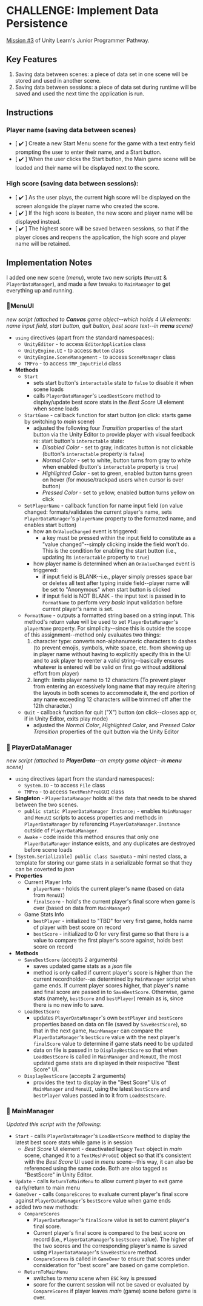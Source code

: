 # CHALLENGE: Implement Data Persistence
[Mission #3](https://learn.unity.com/tutorial/submission-data-persistence-in-a-new-repo) of Unity Learn's Junior Programmer Pathway.

## Key Features
1. Saving data between scenes: a piece of data set in one scene will be stored and used in another scene.
1. Saving data between sessions: a piece of data set during runtime will be saved and used the next time the application is run. 

## Instructions
### Player name (saving data between scenes)
- [ ✔️ ] Create a new Start Menu scene for the game with a text entry field prompting the user to enter their name, and a Start button.
- [ ✔️ ] When the user clicks the Start button, the Main game scene will be loaded and their name will be displayed next to the score. 
### High score (saving data between sessions):
- [ ✔️ ] As the user plays, the current high score will be displayed on the screen alongside the player name who created the score.
- [ ✔️ ] If the high score is beaten, the new score and player name will be displayed instead.
- [ ✔️ ] The highest score will be saved between sessions, so that if the player closes and reopens the application, the high score and player name will be retained.

## Implementation Notes
I added one new scene (*menu*), wrote two new scripts (`MenuUI` & `PlayerDataManager`), and made a few tweaks to `MainManager` to get everything up and running.

### 📃MenuUI
*new script (attached to **Canvas** game object--which holds 4 UI elements: name input field, start button, quit button, best score text--in **menu** scene)*
- `using` directives (apart from the standard namespaces):
    - `UnityEditor` - to access `EditorApplication` class
    - `UnityEngine.UI` - to access `Button` class
    - `UnityEngine.SceneManagement` - to access `SceneManager` class
    - `TMPro` - to access `TMP_InputField` class
- **Methods**
    - `Start`
        - sets start button's `interactable` state to `false` to disable it when scene loads
        - calls `PlayerDataManager`'s `LoadBestScore` method to display/update best score stats in the *Best Score* UI element when scene loads
    - `StartGame` - callback function for start button (on click: starts game by switching to *main* scene)
        - adjusted the following four *Transition* properties of the start button via the Unity Editor to provide player with visual feedback re: start button's `interactable` state: 
            - *Disabled Color* - set to gray, indicates button is not clickable (button's `interactable` property is `false`)
            - *Normal Color* - set to white, button turns from gray to white when enabled (button's `interactable` property is `true`)
            - *Highlighted Color* - set to green, enabled button turns green on hover (for mouse/trackpad users when cursor is over button)
            - *Pressed Color* - set to yellow, enabled button turns yellow on click
    - `SetPlayerName` - callback function for name input field (on value changed: formats/validates the current player's name, sets `PlayerDataManager`'s `playerName` property to the formatted name, and enables start button)
        - how an `OnValueChanged` event is triggered:
            - a key must be pressed within the input field to constitute as a "value changed"--simply clicking inside the field won't do. This is the condition for enabling the start button (i.e., updating its `interactable` property to `true`)
        - how player name is determined when an `OnValueChanged` event is triggered:
            - if input field is BLANK--i.e., player simply presses space bar or deletes all text after typing inside field--player name will be set to "Anonymous" when start button is clicked
            - if input field is NOT BLANK - the input text is passed in to `FormatName` to perform *very basic* input validation before current player's name is set.
    - `FormatName` - outputs a formatted string based on a string input. This method's return value will be used to set `PlayerDataManager`'s `playerName` property. For simplicity--since this is outside the scope of this assignment--method only evaluates two things:
        1. character type: converts non-alphanumeric characters to dashes (to prevent emojis, symbols, white space, etc. from showing up in player name without having to explicitly specify this in the UI and to ask player to reenter a valid string--basically ensures whatever is entered will be valid on first go without additional effort from player)
        2. length: limits player name to 12 characters (To prevent player from entering an excessively long name that may require altering the layouts in both scenes to accommodate it, the end portion of any name exceeding 12 characters will be trimmed off after the 12th character.)
    - `Quit` - callback function for quit ("X") button (on click--closes app or, if in Unity Editor, exits play mode)
        - adjusted the *Normal Color*, *Highlighted Color*, and *Pressed Color* *Transition* properties of the quit button via the Unity Editor 
### 📃 PlayerDataManager
*new script (attached to **PlayerData**--an empty game object--in **menu** scene)*
- `using` directives (apart from the standard namespaces):
    - `System.IO` - to access `File` class
    - `TMPro` - to access `TextMeshProUGUI` class
- **Singleton** - `PlayerDataManager` holds all the data that needs to be shared between the two scenes. 
    - `public static PlayerDataManager Instance;` - enables `MainManager` and `MenuUI` scripts to access properties and methods in `PlayerDataManager` by referencing `PlayerDataManager.Instance` outside of `PlayerDataManager`.
    - `Awake` - code inside this method ensures that only one `PlayerDataManager` instance exists, and any duplicates are destroyed before scene loads
-  `[System.Serializable] public class SaveData` - mini nested class, a template for storing our game stats in a serializable format so that they can be coverted to *json*
- **Properties**
    - Current Player Info 
        - `playerName` - holds the current player's name (based on data from `MenuUI`)
        - `finalScore` - hold's the current player's final score when game is over (based on data from `MainManager`)
    - Game Stats Info
        - `bestPlayer` - initialized to "TBD" for very first game, holds name of player with best score on record
        - `bestScore` - initialized to 0 for very first game so that there is a value to compare the first player's score against, holds best score on record
- **Methods**
    - `SaveBestScore` (accepts 2 arguments)
        - saves updated game stats as a *json* file
        - method is only called if current player's score is higher than the current recordholder--as determined by `MainManager` script when game ends. If current player scores higher, that player's name and final score are passed in to `SaveBestScore`. Otherwise, game stats (namely, `bestScore` and `bestPlayer`) remain as is, since there is no new info to save.
    - `LoadBestScore` 
        - updates `PlayerDataManager`'s own `bestPlayer` and `bestScore` properties based on data on file (saved by `SaveBestScore`), so that in the next game, `MainManager` can compare the `PlayerDataManager`'s `bestScore` value with the next player's `finalScore` value to determine if game stats need to be updated
        - data on file is passed in to `DisplayBestScore` so that when `LoadBestScore` is called in `MainManager` and `MenuUI`, the most updated game stats are displayed in their respective "Best Score" UI.
    - `DisplayBestScore` (accepts 2 arguments) 
        - provides the text to display in the "Best Score" UIs of `MainManager` and `MenuUI`, using the latest `bestScore` and `bestPlayer` values passed in to it from `LoadBestScore`.
### 📃 MainManager
*Updated this script with the following:*
- `Start` - calls `PlayerDataManager`'s `LoadBestScore` method to display the latest best score stats while game is in session
    -  *Best Score* UI element - deactivated legacy `Text` object in *main* scene, changed it to a `TextMeshProGUI` object so that it's consistent with the *Best Score* UI used in *menu* scene--this way, it can also be referenced using the same code. Both are also tagged as "BestScore" in Unity Editor.
- `Update` - calls `ReturnToMainMenu` to allow current player to exit game early/return to main menu
- `GameOver` - calls `CompareScores` to evaluate current player's final score against `PlayerDataManager`'s `bestScore` value when game ends 
- added two new methods:
    - `CompareScores` 
        - `PlayerDataManager`'s `finalScore` value is set to current player's final score. 
        - Current player's final score is compared to the best score on record (i.e., `PlayerDataManager`'s `bestScore` value). The higher of the two scores and the corresponding player's name is saved using `PlayerDataManager`'s `SaveBestScore` method. 
        - `CompareScores` is called in `GameOver` to ensure that scores under consideration for "best score" are based on game completion.
    - `ReturnToMainMenu`
        - switches to *menu* scene when `ESC` key is pressed
        - score for the current session will not be saved or evaluated by `CompareScores` if player leaves *main* (game) scene before game is over.
